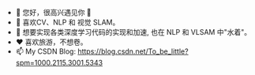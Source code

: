 - 👋 您好，很高兴遇见你 🤝
- 👀 喜欢CV、NLP 和 视觉 SLAM。
- 🌱 想要实现各类深度学习代码的实现和加速, 也在 NLP 和 VLSAM 中"水着"。
- ❤️ 喜欢旅游，不想卷。
- 📫 My CSDN Blog: https://blog.csdn.net/To_be_little?spm=1000.2115.3001.5343

<!---
chongchongchongya/chongchongchongya is a ✨ special ✨ repository because its `README.md` (this file) appears on your GitHub profile.
You can click the Preview link to take a look at your changes.
--->
